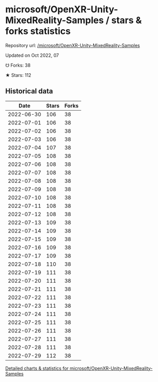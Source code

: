 # microsoft/OpenXR-Unity-MixedReality-Samples / stars & forks statistics

Repository url: [/microsoft/OpenXR-Unity-MixedReality-Samples](https://github.com/microsoft/OpenXR-Unity-MixedReality-Samples)

Updated on Oct 2022, 07

☋ Forks: 38

★ Stars: 112

## Historical data
| Date | Stars | Forks |
|------|-------|-------|
| 2022-06-30 | 106 | 38 | 
| 2022-07-01 | 106 | 38 | 
| 2022-07-02 | 106 | 38 | 
| 2022-07-03 | 106 | 38 | 
| 2022-07-04 | 107 | 38 | 
| 2022-07-05 | 108 | 38 | 
| 2022-07-06 | 108 | 38 | 
| 2022-07-07 | 108 | 38 | 
| 2022-07-08 | 108 | 38 | 
| 2022-07-09 | 108 | 38 | 
| 2022-07-10 | 108 | 38 | 
| 2022-07-11 | 108 | 38 | 
| 2022-07-12 | 108 | 38 | 
| 2022-07-13 | 109 | 38 | 
| 2022-07-14 | 109 | 38 | 
| 2022-07-15 | 109 | 38 | 
| 2022-07-16 | 109 | 38 | 
| 2022-07-17 | 109 | 38 | 
| 2022-07-18 | 110 | 38 | 
| 2022-07-19 | 111 | 38 | 
| 2022-07-20 | 111 | 38 | 
| 2022-07-21 | 111 | 38 | 
| 2022-07-22 | 111 | 38 | 
| 2022-07-23 | 111 | 38 | 
| 2022-07-24 | 111 | 38 | 
| 2022-07-25 | 111 | 38 | 
| 2022-07-26 | 111 | 38 | 
| 2022-07-27 | 111 | 38 | 
| 2022-07-28 | 111 | 38 | 
| 2022-07-29 | 112 | 38 | 


[Detailed charts & statistics for microsoft/OpenXR-Unity-MixedReality-Samples](https://reviewgithub.com/rep/microsoft/OpenXR-Unity-MixedReality-Samples)
